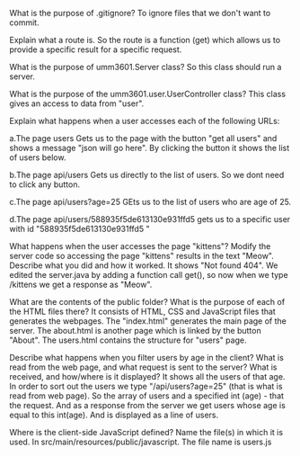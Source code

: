 What is the purpose of .gitignore? 
    To ignore files that we don't want to commit.

Explain what a route is. 
So the route is a function (get) which allows us to provide a specific result for a specific request.

What is the purpose of umm3601.Server class? 
So this class should run a server. 

What is the purpose of the umm3601.user.UserController class?
This class gives an access to data  from "user".

Explain what happens when a user accesses each of the following URLs: 
    
  a.The page users 
  Gets us to the page with the button "get all users" and shows a message "json will go here". By clicking the button it shows the list of users below.
  
  
  b.The page api/users 
  Gets us directly to the list of users. So we dont need to click any button.
  
  c.The page api/users?age=25 
  GEts us to the list of users who are age of 25.
  
  d.The page api/users/588935f5de613130e931ffd5 
  gets us to a specific user with id "588935f5de613130e931ffd5 "

What happens when the user accesses the page "kittens"? Modify the server code so accessing the page "kittens" results in the text "Meow". Describe what you did and how it worked. 
    It shows "Not found 404". We edited the server.java by adding a function call get(), so now when we type /kittens we get a response as "Meow".

What are the contents of the public folder? What is the purpose of each of the HTML files there? 
    It consists of HTML, CSS and JavaScript files that generates the webpages.
    The "index.html" generates the main page of the server. The about.html is another page which is linked by the button "About". The users.html contains the structure for "users" page.

Describe what happens when you filter users by age in the client? What is read from the web page, and what request is sent to the server? What is received, and how/where is it displayed? 
    It shows all the users of that age. In order to sort out the users we type "/api/users?age=25" (that is what is read from web page). So the array of users and a specified int (age) - that the request. And as a response from the server we get users whose age is equal to this int(age). And is displayed as a line of users.   

Where is the client-side JavaScript defined? Name the file(s) in which it is used. 
In src/main/resources/public/javascript. The file name is users.js
